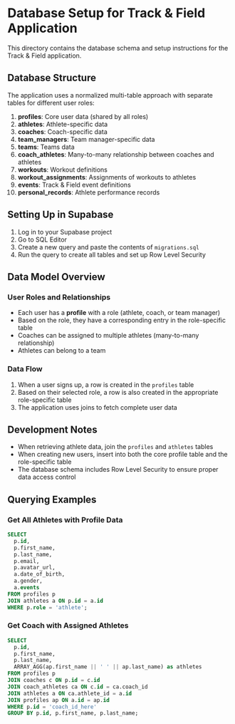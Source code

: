 # Database Setup for Track & Field Application

This directory contains the database schema and setup instructions for the Track & Field application.

## Database Structure

The application uses a normalized multi-table approach with separate tables for different user roles:

1. **profiles**: Core user data (shared by all roles)
2. **athletes**: Athlete-specific data
3. **coaches**: Coach-specific data
4. **team_managers**: Team manager-specific data
5. **teams**: Teams data
6. **coach_athletes**: Many-to-many relationship between coaches and athletes
7. **workouts**: Workout definitions
8. **workout_assignments**: Assignments of workouts to athletes
9. **events**: Track & Field event definitions
10. **personal_records**: Athlete performance records

## Setting Up in Supabase

1. Log in to your Supabase project
2. Go to SQL Editor
3. Create a new query and paste the contents of `migrations.sql`
4. Run the query to create all tables and set up Row Level Security

## Data Model Overview

### User Roles and Relationships

- Each user has a **profile** with a role (athlete, coach, or team manager)
- Based on the role, they have a corresponding entry in the role-specific table
- Coaches can be assigned to multiple athletes (many-to-many relationship)
- Athletes can belong to a team

### Data Flow

1. When a user signs up, a row is created in the `profiles` table
2. Based on their selected role, a row is also created in the appropriate role-specific table
3. The application uses joins to fetch complete user data

## Development Notes

- When retrieving athlete data, join the `profiles` and `athletes` tables
- When creating new users, insert into both the core profile table and the role-specific table
- The database schema includes Row Level Security to ensure proper data access control

## Querying Examples

### Get All Athletes with Profile Data

```sql
SELECT 
  p.id, 
  p.first_name, 
  p.last_name,
  p.email,
  p.avatar_url, 
  a.date_of_birth,
  a.gender,
  a.events
FROM profiles p
JOIN athletes a ON p.id = a.id
WHERE p.role = 'athlete';
```

### Get Coach with Assigned Athletes

```sql
SELECT
  p.id,
  p.first_name,
  p.last_name,
  ARRAY_AGG(ap.first_name || ' ' || ap.last_name) as athletes
FROM profiles p
JOIN coaches c ON p.id = c.id
JOIN coach_athletes ca ON c.id = ca.coach_id
JOIN athletes a ON ca.athlete_id = a.id
JOIN profiles ap ON a.id = ap.id
WHERE p.id = 'coach_id_here'
GROUP BY p.id, p.first_name, p.last_name;
``` 